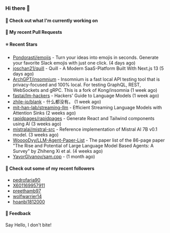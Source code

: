 ### Hi there 👋

#### 👷 Check out what I'm currently working on

#### 🔨 My recent Pull Requests


#### ⭐ Recent Stars

- [Pondorasti/emojis](https://github.com/Pondorasti/emojis) - Turn your ideas into emojis in seconds. Generate your favorite Slack emojis with just one click. (4 days ago)
- [joschan21/quill](https://github.com/joschan21/quill) - Quill - A Modern SaaS-Platform Built With Next.js 13 (5 days ago)
- [ArchGPT/insomnium](https://github.com/ArchGPT/insomnium) - Insomnium is a fast local API testing tool that is privacy-focused and 100% local. For testing GraphQL, REST, WebSockets and gRPC. This is a fork of Kong/insomnia (1 week ago)
- [fastai/lm-hackers](https://github.com/fastai/lm-hackers) - Hackers&#39; Guide to Language Models (1 week ago)
- [zhile-io/blank](https://github.com/zhile-io/blank) - 什么都没有。 (1 week ago)
- [mit-han-lab/streaming-llm](https://github.com/mit-han-lab/streaming-llm) - Efficient Streaming Language Models with Attention Sinks (2 weeks ago)
- [rapidpages/rapidpages](https://github.com/rapidpages/rapidpages) - Generate React and Tailwind components using AI (3 weeks ago)
- [mistralai/mistral-src](https://github.com/mistralai/mistral-src) - Reference implementation of Mistral AI 7B v0.1 model. (3 weeks ago)
- [WooooDyy/LLM-Agent-Paper-List](https://github.com/WooooDyy/LLM-Agent-Paper-List) - The paper list of the 86-page paper &#34;The Rise and Potential of Large Language Model Based Agents: A Survey&#34; by Zhiheng Xi et al. (4 weeks ago)
- [YavorGIvanov/sam.cpp](https://github.com/YavorGIvanov/sam.cpp) -  (1 month ago)

#### 👯 Check out some of my recent followers

- [pedrofaria90](https://github.com/pedrofaria90)
- [X601169957911](https://github.com/X601169957911)
- [preethamb97](https://github.com/preethamb97)
- [wolfwarrier14](https://github.com/wolfwarrier14)
- [hoanbi1812000](https://github.com/hoanbi1812000)

#### 💬 Feedback

Say Hello, I don't bite!